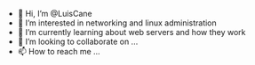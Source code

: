 - 👋 Hi, I’m @LuisCane
- 👀 I’m interested in networking and linux administration
- 🌱 I’m currently learning about web servers and how they work
- 💞️ I’m looking to collaborate on ...
- 📫 How to reach me ...

<!---
LuisCane/LuisCane is a ✨ special ✨ repository because its `README.md` (this file) appears on your GitHub profile.
You can click the Preview link to take a look at your changes.
--->
